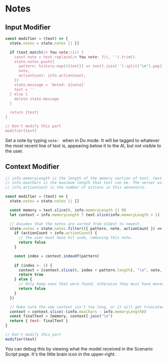 # Notes

## Input Modifier

```js
const modifier = (text) => {
  state.notes = state.notes || []

  if (text.match(/> You note:/i)) {
    const note = text.replace(/> You note: ?/i, '').trim()
    state.notes.push({
      pattern: history.map(({text}) => text).join('').split("\n").pop(),
      note,
      actionCount: info.actionCount,
    })
    state.message = `Noted: ${note}`
    text = ''
  } else {
    delete state.message
  }

  return {text}
}

// Don't modify this part
modifier(text)
```

Set a note by typing `note: ` when in Do mode. It will be tagged to whatever the most recent line of text is, appearing below it to the AI, but not visible to the user.

## Context Modifier

```js
// info.memoryLength is the length of the memory section of text. text.slice(0, info.memoryLength) will be the memory.
// info.maxChars is the maximum length that text can be. The server will truncate text to this length. 
// info.actionCount is the number of actions in this adventure.

const modifier = (text) => {
  state.notes = state.notes || []

  const memory = text.slice(0, info.memoryLength || 0)
  let context = info.memoryLength ? text.slice(info.memoryLength + 1) : text

  // Assumes that the notes are sorted from oldest to newest.
  state.notes = state.notes.filter(({ pattern, note, actionCount }) => {
    if (actionCount > info.actionCount) {
      // The user must have hit undo, removing this note.
      return false
    }

    const index = context.indexOf(pattern)
    
    if (index >- 1) {
      context = [context.slice(0, index + pattern.length), "\n", note, context.slice(index + pattern.length)].join('')
      return true
    } else {
      // Only keep ones that were found, otherwise they must have moved out of the history window.
      return false
    }
  })

  // Make sure the new context isn't too long, or it will get truncated by the server.
  context = context.slice(-(info.maxChars - info.memoryLength))
  const finalText = [memory, context].join("\n")
  return { text: finalText }
}

// Don't modify this part
modifier(text)
```

You can debug this by viewing what the model received in the Scenario Script page. It's the little brain icon in the upper-right.